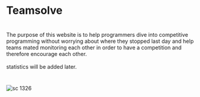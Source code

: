 # Teamsolve
#

The purpose of this website is to help programmers dive into competitive programming without worrying about where they stopped last day and help teams mated monitoring each other in order to have a competition and therefore encourage each other.
<br><br>
statistics will be added later.

#
![sc 1326](https://user-images.githubusercontent.com/63170874/132973792-bb4a6351-a582-482e-9dbc-ec8fca4d21e8.jpg)

